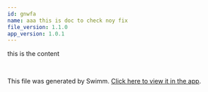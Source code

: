 ```yaml
---
id: gnwfa
name: aaa this is doc to check noy fix
file_version: 1.1.0
app_version: 1.0.1
---
```


this is the content

<br/>

This file was generated by Swimm. [Click here to view it in the app](http://localhost:5000/repos/Z2l0aHViJTNBJTNBdDElM0ElM0FlcmFuLXN3aW1t/docs/gnwfa).
